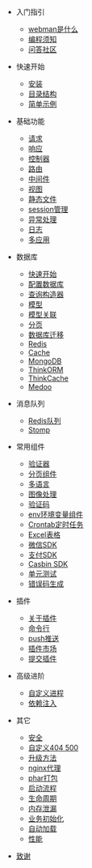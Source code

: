 - 入门指引

  - [webman是什么](README.md)
  - [编程须知](attention.md)
  - [问答社区](help.md)
  
- 快速开始
  
  - [安装](install.md)
  - [目录结构](directory.md)
  - [简单示例](tutorial.md)

- 基础功能

  - [请求](request.md)
  - [响应](response.md)
  - [控制器](controller.md)
  - [路由](route.md)
  - [中间件](middleware.md)
  - [视图](view.md)
  - [静态文件](static.md)
  - [session管理](session.md)
  - [异常处理](exception.md)
  - [日志](log.md)
  - [多应用](multiapp.md)

- 数据库

  - [快速开始](db/tutorial.md)
  - [配置数据库](db/config.md)
  - [查询构造器](db/queries.md)
  - [模型](db/model.md)
  - [模型关联](db/relationships.md)
  - [分页](db/paginator.md)
  - [数据库迁移](db/migration.md)
  - [Redis](db/redis.md)
  - [Cache](db/cache.md)
  - [MongoDB](db/mongo.md)
  - [ThinkORM](db/thinkorm.md)
  - [ThinkCache](db/thinkcache.md)
  - [Medoo](db/medoo.md)
  
- 消息队列
  - [Redis队列](queue/redis.md)
  - [Stomp](queue/stomp.md)
 
- 常用组件
  - [验证器](components/validation.md)
  - [分页组件](components/paginator.md)
  - [多语言](components/translation.md)
  - [图像处理](components/image.md)
  - [验证码](components/captcha.md)
  - [env环境变量组件](components/env.md)
  - [Crontab定时任务](components/crontab.md)
  - [Excel表格](components/excel.md)
  - [微信SDK](components/wechat.md)
  - [支付SDK](components/payment.md)
  - [Casbin SDK](components/casbin.md)
  - [单元测试](components/unitest.md)
  - [错误码生成](components/generate_error_code.md)
- 插件
  - [关于插件](plugin.md) 
  - [命令行](plugin/console.md)
  - [push推送](plugin/push.md)
  - [插件市场](plugin/market.md)
  - [提交插件](plugin/create.md)
- 高级进阶
  - [自定义进程](process.md)
  - [依赖注入](di.md)
  
- 其它
  - [安全](others/security.md)
  - [自定义404 500](others/custom-error-page.md)
  - [升级方法](others/upgrade.md)
  - [nginx代理](others/nginx-proxy.md)
  - [phar打包](others/phar.md)
  - [启动流程](others/process.md)
  - [生命周期](others/lifecycle.md)
  - [内存泄漏](others/memory-leak.md)
  - [业务初始化](others/bootstrap.md)
  - [自动加载](others/autoload.md)
  - [性能](others/performance.md)
- [致谢](thanks.md)
  
 


